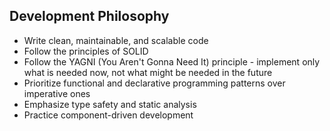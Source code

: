 ## Development Philosophy

- Write clean, maintainable, and scalable code
- Follow the principles of SOLID
- Follow the YAGNI (You Aren't Gonna Need It) principle - implement only what is needed now, not what might be needed in the future
- Prioritize functional and declarative programming patterns over imperative ones
- Emphasize type safety and static analysis
- Practice component-driven development
